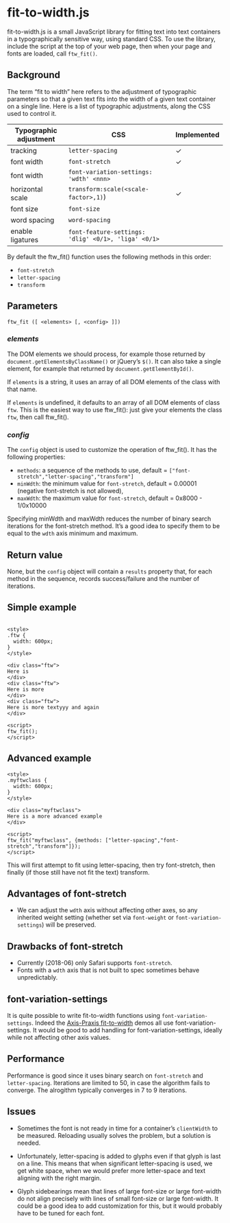 # fit-to-width.js

fit-to-width.js is a small JavaScript library for fitting text into text containers in a typographically sensitive way, using standard CSS. To use the library, include the script at the top of your web page, then when your page and fonts are loaded, call `ftw_fit()`.

## Background
The term “fit to width” here refers to the adjustment of typographic parameters so that a given text fits into the width of a given text container on a single line. Here is a list of typographic adjustments, along the CSS used to control it.

| Typographic adjustment | CSS | Implemented |
|------------------|------------------------|------|
| tracking         | `letter-spacing`       | ✓    |
| font width       | `font-stretch`         | ✓    |
| font width       | `font-variation-settings: 'wdth' <nnn>` |      |
| horizontal scale | `transform:scale(<scale-factor>,1)`) | ✓    |
| font size        | `font-size`            |      |
| word spacing     | `word-spacing`         |      |
| enable ligatures | `font-feature-settings: 'dlig' <0/1>, 'liga' <0/1>` |      |

By default the ftw_fit() function uses the following methods in this order:
* `font-stretch`
* `letter-spacing`
* `transform`

## Parameters

`ftw_fit ([ <elements> [, <config> ]])`

### _elements_

The DOM elements we should process, for example those returned by `document.getElementsByClassName()` or jQuery’s `$()`. It can also take a single element, for example that returned by `document.getElementById()`.

If `elements` is a string, it uses an array of all DOM elements of the class with that name.

If `elements` is undefined, it defaults to an array of all DOM elements of class `ftw`. This is the easiest way to use ftw_fit(): just give your elements the class `ftw`, then call ftw_fit().

### _config_

The `config` object is used to customize the operation of ftw_fit(). It has the following properties:

  * `methods`: a sequence of the methods to use, default =  `["font-stretch","letter-spacing","transform"]`
  * `minWdth`: the minimum value for `font-stretch`, default = 0.00001 (negative font-stretch is not allowed),
  * `maxWdth`: the maximum value for `font-stretch`, default = 0x8000 - 1/0x10000
  
Specifying minWdth and maxWdth reduces the number of binary search iterations for the font-stretch method. It’s a good idea to specify them to be equal to the  `wdth` axis minimum and maximum.

## Return value

None, but the `config` object will contain a `results` property that, for each method in the sequence, records success/failure and the number of iterations.

## Simple example

```

<style>
.ftw {
  width: 600px;
}
</style>

<div class="ftw">
Here is 
</div>
<div class="ftw">
Here is more
</div>
<div class="ftw">
Here is more textyyy and again
</div>

<script>
ftw_fit();
</script>

```


## Advanced example

```
<style>
.myftwclass {
  width: 600px;
}
</style>

<div class="myftwclass">
Here is a more advanced example
</div>

<script>
ftw_fit("myftwclass", {methods: ["letter-spacing","font-stretch","transform"]});
</script>
```
This will first attempt to fit using letter-spacing, then try font-stretch, then finally (if those still have not fit the text) transform.

## Advantages of font-stretch

* We can adjust the `wdth` axis without affecting other axes, so any inherited weight setting
(whether set via `font-weight` or `font-variation-settings`) will be preserved.

## Drawbacks of font-stretch

* Currently (2018-06) only Safari supports `font-stretch`.
* Fonts with a `wdth` axis that is not built to spec sometimes behave unpredictably.

## font-variation-settings

It is quite possible to write fit-to-width functions using `font-variation-settings`. Indeed the [Axis-Praxis fit-to-width](https://www.axis-praxis.org/playground/) demos all use 
font-variation-settings. It would be good to add handling for font-variation-settings, ideally while not affecting other axis values.

## Performance

Performance is good since it uses binary search on `font-stretch` and `letter-spacing`. Iterations are limited to 50, in case the algorithm fails to converge. The alrogithm typically converges in 7 to 9 iterations.

## Issues

* Sometimes the font is not ready in time for a container’s `clientWidth` to be measured. Reloading usually solves the problem, but 
a solution is needed.

* Unfortunately, letter-spacing is added to glyphs even if that glyph is last on a line. This means that when significant letter-spacing is used, we get white space, when we would prefer more letter-space and text aligning with the right margin.

* Glyph sidebearings mean that lines of large font-size or large font-width do not align precisely with lines of small font-size or large font-width. It could be a good idea to add customization for this, but it would probably have to be tuned for each font.

